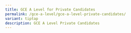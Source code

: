 ```yaml
---
title: GCE A Level for Private Candidates
permalink: /gce-a-level/gce-a-level-private-candidates/
variant: tiptap
description: GCE A Level Private Candidates
---
```


